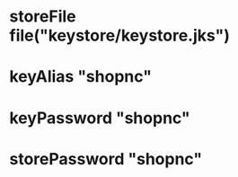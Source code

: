  #  storeFile file("keystore/keystore.jks")
 #  keyAlias "shopnc"
 #  keyPassword "shopnc"
 #  storePassword "shopnc"